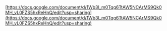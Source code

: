 [https://docs.google.com/document/d/1Wb3I_m0Tqq6TtAW5NCArMS9Qk0MH_vL0FZS5hxReHnQ/edit?usp=sharing](https://docs.google.com/document/d/1Wb3I_m0Tqq6TtAW5NCArMS9Qk0MH_vL0FZS5hxReHnQ/edit?usp=sharing)